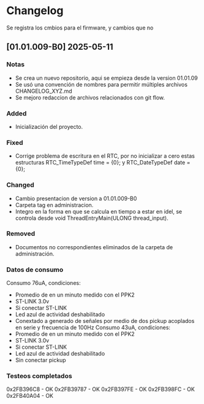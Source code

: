 # Changelog

Se registra los cmbios para el firmware, y cambios  que  no 

## [01.01.009-B0] 2025-05-11

### Notas
- Se crea un nuevo repositorio, aqui se empieza  desde la version 01.01.09
- Se usó una convención de nombres para permitir múltiples archivos CHANGELOG_XYZ.md
- Se mejoro redaccion de archivos relacionados con git flow.

### Added
- Inicialización del proyecto.

### Fixed
- Corrige problema de escritura en el RTC, por no inicializar a cero estas estructuras RTC_TimeTypeDef time = {0}; y  RTC_DateTypeDef date = {0};

### Changed
- Cambio presentacion de version a 01.01.009-B0
- Carpeta tag en administracion.
- Integro en la forma en que se calcula en tiempo a estar en idel, se  controla desde void ThreadEntryMain(ULONG thread_input).

### Removed
 - Documentos no correspondientes eliminados de la carpeta de administración.

### Datos de consumo
Consumo 76uA, condiciones:
- Promedio de en un minuto medido con el PPK2
- ST-LINK 3.0v
- Si conectar ST-LINK
- Led azul de actividad deshabilitado
- Conextado a generado de señales por medio de dos pickup acoplados en serie y frecuencia de 100Hz
Consumo 43uA, condiciones:
- Promedio de en un minuto medido con el PPK2
- ST-LINK 3.0v
- Si conectar ST-LINK
- Led azul de actividad deshabilitado
- Sin conectar pickup

### Testeos completados
0x2FB396C8 - OK
0x2FB39787 - OK
0x2FB397FE - OK
0x2FB398FC - OK
0x2FB40A04 - OK
